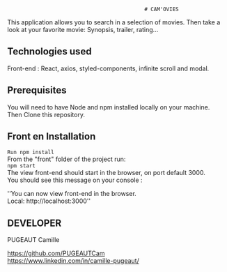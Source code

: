                                                 # CAM'OVIES
                                                
This application allows you to search in a selection of movies. Then take a look at your favorite movie: Synopsis, trailer, rating...

## Technologies used
Front-end : React, axios, styled-components, infinite scroll and modal.

## Prerequisites ##
You will need to have Node and npm installed locally on your machine.  
Then Clone this repository.   

## Front en Installation ##
`Run npm install`  
From the "front" folder of the project run:   
`npm start`  
The view front-end should start in the browser, on port default 3000.  
You should see this message on your console :  

''You can now view front-end in the browser.  
  Local: http://localhost:3000''
  
  
## DEVELOPER ##
PUGEAUT Camille   

https://github.com/PUGEAUTCam  
https://www.linkedin.com/in/camille-pugeaut/  

